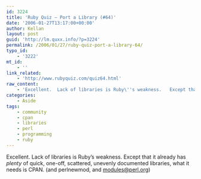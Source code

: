 ```yaml
---
id: 3224
title: 'Ruby Quiz – Port a Library (#64)'
date: '2006-01-27T13:17:00+00:00'
author: Kellan
layout: post
guid: 'http://lm.quxx.info/?p=3224'
permalink: /2006/01/27/ruby-quiz-port-a-library-64/
typo_id:
    - '3222'
mt_id:
    - ''
link_related:
    - 'http://www.rubyquiz.com/quiz64.html'
raw_content:
    - 'Excellent.  Lack of libraries is Ruby\''s weakness.   Except that it already has *plenty* of quick, one-off, scattered, unevenly documented libraries, what it needs is CPAN. (and perlnewmod, and  modules@perl.org)'
categories:
    - Aside
tags:
    - community
    - cpan
    - libraries
    - perl
    - programming
    - ruby
---
```


Excellent. Lack of libraries is Ruby’s weakness. Except that it already has *plenty* of quick, one-off, scattered, unevenly documented libraries, what it needs is CPAN. (and perlnewmod, and modules@perl.org)